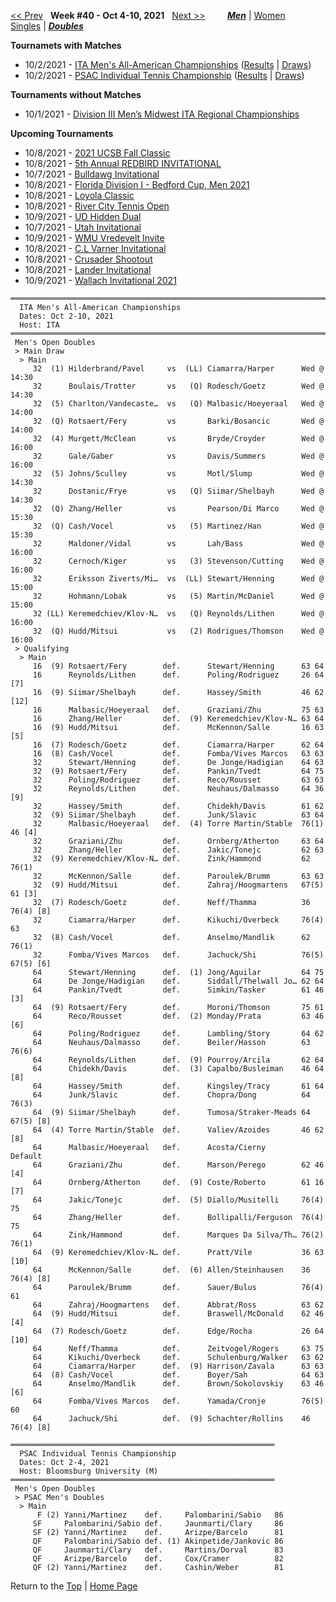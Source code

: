 <a name="top"></a>[<< Prev](men_doubles_2139.md) &nbsp; **Week #40 - Oct 4-10, 2021** &nbsp; [Next >>](men_doubles_2141.md) &nbsp;&nbsp;&nbsp;&nbsp;&nbsp;&nbsp;&nbsp; [***Men***](./men_doubles_2140.md) &#124; [Women](./women_doubles_2140.md) &nbsp;&nbsp;&nbsp;&nbsp;&nbsp; [Singles](./men_singles_2140.md) &#124; [***Doubles***](./men_doubles_2140.md)

**Tournamets with Matches**  
- 10/2/2021 - [ITA Men's All-American Championships](#21-73796) ([Results](#21-73796) &#124; <a href="https://colleges.wearecollegetennis.com/competitions/ITA/Tournaments/Overview/F14A95AE-33AF-413D-8FA0-0C8183F39A17" target="_blank">Draws</a>)  
- 10/2/2021 - [PSAC Individual Tennis Championship](#21-08096) ([Results](#21-08096) &#124; <a href="https://colleges.wearecollegetennis.com/competitions/BloomsburgUniversityM/Tournaments/Overview/9C9FD25D-5DFE-447C-B77B-66779A3043D4" target="_blank">Draws</a>)  

**Tournaments without Matches**  
- 10/1/2021 - <a href="https://colleges.wearecollegetennis.com/competitions/GustavusAdolphusCollegeM/Tournaments/Overview/8519DA88-A1E9-4C79-AC19-40A1CE8D1E94" target="_blank">Division III Men’s Midwest ITA Regional Championships</a>  

**Upcoming Tournaments**  
- 10/8/2021 - <a href="https://colleges.wearecollegetennis.com/competitions/UniversityOfCaliforniaSantaBarbaraM/Tournaments/Overview/2F7EB019-9604-4C46-AB6B-C0D90CFA767C" target="_blank">2021 UCSB Fall Classic</a>  
- 10/8/2021 - <a href="https://colleges.wearecollegetennis.com/competitions/IllinoisStateUniversityM/Tournaments/Overview/7772CA6D-52F5-46C1-B0F2-1F3582129E5B" target="_blank">5th Annual REDBIRD INVITATIONAL</a>  
- 10/7/2021 - <a href="https://colleges.wearecollegetennis.com/competitions/UniversityOfGeorgiaM/Tournaments/Overview/E852A032-B38E-4230-AF15-521B40661556" target="_blank">Bulldawg Invitational</a>  
- 10/8/2021 - <a href="https://colleges.wearecollegetennis.com/competitions/FloridaStateUniversityM/Tournaments/Overview/BC815F42-1280-4DE6-AA2C-70DAF99AF683" target="_blank">Florida Division I - Bedford Cup, Men 2021</a>  
- 10/8/2021 - <a href="https://colleges.wearecollegetennis.com/competitions/LoyolaUniversityMarylandM/Tournaments/Overview/AB7FBE26-FE50-424D-9106-ABE927A5913F" target="_blank">Loyola Classic</a>  
- 10/8/2021 - <a href="https://colleges.wearecollegetennis.com/competitions/UniversityOfRichmondM/Tournaments/Overview/D32B75E1-66BD-4EC6-9C14-9016A5EFDDEB" target="_blank">River City Tennis Open</a>  
- 10/9/2021 - <a href="https://colleges.wearecollegetennis.com/competitions/UniversityOfDaytonM/Tournaments/Overview/23775795-B4D9-484F-A52D-CD5D37CB3702" target="_blank">UD Hidden Dual</a>  
- 10/7/2021 - <a href="https://colleges.wearecollegetennis.com/competitions/UniversityOfUtahM/Tournaments/Overview/AF39BA57-9E31-4A64-A7C6-A8EB964130E1" target="_blank">Utah Invitational</a>  
- 10/9/2021 - <a href="https://colleges.wearecollegetennis.com/competitions/WesternMichiganUniversityM/Tournaments/Overview/4E6EACD5-9D8F-4948-8186-71F8E68AFAB3" target="_blank">WMU Vredevelt Invite</a>  
- 10/8/2021 - <a href="https://colleges.wearecollegetennis.com/competitions/RollinsCollegeM/Tournaments/Overview/3CD48F05-0A53-43AA-90D0-6464D0615B24" target="_blank">C.L Varner Invitational</a>  
- 10/8/2021 - <a href="https://colleges.wearecollegetennis.com/competitions/BelmontAbbeyCollegeM/Tournaments/Overview/BC87D014-56AE-443B-9D59-D779656313B9" target="_blank">Crusader Shootout</a>  
- 10/8/2021 - <a href="https://colleges.wearecollegetennis.com/competitions/LanderUniversityM/Tournaments/Overview/A9A160D2-0993-4E51-B0C1-9F42F24D9401" target="_blank">Lander Invitational</a>  
- 10/9/2021 - <a href="https://colleges.wearecollegetennis.com/competitions/BatesCollegeM/Tournaments/Overview/9A9631B7-DAC4-4372-8ABD-D57233DA7E4F" target="_blank">Wallach Invitational 2021</a>  

<a name="21-73796"></a>
~~~
════════════════════════════════════════════════════════════════════════════════
  ITA Men's All-American Championships
  Dates: Oct 2-10, 2021
  Host: ITA
════════════════════════════════════════════════════════════════════════════════
 Men's Open Doubles
 > Main Draw
  > Main
     32  (1) Hilderbrand/Pavel     vs  (LL) Ciamarra/Harper      Wed @ 14:30
     32      Boulais/Trotter       vs   (Q) Rodesch/Goetz        Wed @ 14:30
     32  (5) Charlton/Vandecaste…  vs   (Q) Malbasic/Hoeyeraal   Wed @ 14:00
     32  (Q) Rotsaert/Fery         vs       Barki/Bosancic       Wed @ 14:00
     32  (4) Murgett/McClean       vs       Bryde/Croyder        Wed @ 16:00
     32      Gale/Gaber            vs       Davis/Summers        Wed @ 16:00
     32  (5) Johns/Sculley         vs       Motl/Slump           Wed @ 14:30
     32      Dostanic/Frye         vs   (Q) Siimar/Shelbayh      Wed @ 14:30
     32  (Q) Zhang/Heller          vs       Pearson/Di Marco     Wed @ 15:30
     32  (Q) Cash/Vocel            vs   (5) Martinez/Han         Wed @ 15:30
     32      Maldoner/Vidal        vs       Lah/Bass             Wed @ 16:00
     32      Cernoch/Kiger         vs   (3) Stevenson/Cutting    Wed @ 16:00
     32      Eriksson Ziverts/Mi…  vs  (LL) Stewart/Henning      Wed @ 15:00
     32      Hohmann/Lobak         vs   (5) Martin/McDaniel      Wed @ 15:00
     32 (LL) Keremedchiev/Klov-N…  vs   (Q) Reynolds/Lithen      Wed @ 16:00
     32  (Q) Hudd/Mitsui           vs   (2) Rodrigues/Thomson    Wed @ 16:00
 > Qualifying
  > Main
     16  (9) Rotsaert/Fery        def.      Stewart/Henning      63 64
     16      Reynolds/Lithen      def.      Poling/Rodriguez     26 64 [7]
     16  (9) Siimar/Shelbayh      def.      Hassey/Smith         46 62 [12]
     16      Malbasic/Hoeyeraal   def.      Graziani/Zhu         75 63
     16      Zhang/Heller         def.  (9) Keremedchiev/Klov-N… 63 64
     16  (9) Hudd/Mitsui          def.      McKennon/Salle       16 63 [5]
     16  (7) Rodesch/Goetz        def.      Ciamarra/Harper      62 64
     16  (8) Cash/Vocel           def.      Fomba/Vives Marcos   63 63
     32      Stewart/Henning      def.      De Jonge/Hadigian    64 63
     32  (9) Rotsaert/Fery        def.      Pankin/Tvedt         64 75
     32      Poling/Rodriguez     def.      Reco/Rousset         63 63
     32      Reynolds/Lithen      def.      Neuhaus/Dalmasso     64 36 [9]
     32      Hassey/Smith         def.      Chidekh/Davis        61 62
     32  (9) Siimar/Shelbayh      def.      Junk/Slavic          63 64
     32      Malbasic/Hoeyeraal   def.  (4) Torre Martin/Stable  76(1) 46 [4]
     32      Graziani/Zhu         def.      Ornberg/Atherton     63 64
     32      Zhang/Heller         def.      Jakic/Tonejc         62 63
     32  (9) Keremedchiev/Klov-N… def.      Zink/Hammond         62 76(1)
     32      McKennon/Salle       def.      Paroulek/Brumm       63 63
     32  (9) Hudd/Mitsui          def.      Zahraj/Hoogmartens   67(5) 61 [3]
     32  (7) Rodesch/Goetz        def.      Neff/Thamma          36 76(4) [8]
     32      Ciamarra/Harper      def.      Kikuchi/Overbeck     76(4) 63
     32  (8) Cash/Vocel           def.      Anselmo/Mandlik      62 76(1)
     32      Fomba/Vives Marcos   def.      Jachuck/Shi          76(5) 67(5) [6]
     64      Stewart/Henning      def.  (1) Jong/Aguilar         64 75
     64      De Jonge/Hadigian    def.      Siddall/Thelwall Jo… 62 64
     64      Pankin/Tvedt         def.      Simkin/Tasker        61 46 [3]
     64  (9) Rotsaert/Fery        def.      Moroni/Thomson       75 61
     64      Reco/Rousset         def.  (2) Monday/Prata         63 46 [6]
     64      Poling/Rodriguez     def.      Lambling/Story       64 62
     64      Neuhaus/Dalmasso     def.      Beiler/Hasson        63 76(6)
     64      Reynolds/Lithen      def.  (9) Pourroy/Arcila       62 64
     64      Chidekh/Davis        def.  (3) Capalbo/Busleiman    46 64 [8]
     64      Hassey/Smith         def.      Kingsley/Tracy       61 64
     64      Junk/Slavic          def.      Chopra/Dong          64 76(3)
     64  (9) Siimar/Shelbayh      def.      Tumosa/Straker-Meads 64 67(5) [8]
     64  (4) Torre Martin/Stable  def.      Valiev/Azoides       46 62 [8]
     64      Malbasic/Hoeyeraal   def.      Acosta/Cierny        Default
     64      Graziani/Zhu         def.      Marson/Perego        62 46 [4]
     64      Ornberg/Atherton     def.  (9) Coste/Roberto        61 16 [7]
     64      Jakic/Tonejc         def.  (5) Diallo/Musitelli     76(4) 75
     64      Zhang/Heller         def.      Bollipalli/Ferguson  76(4) 75
     64      Zink/Hammond         def.      Marques Da Silva/Th… 76(2) 76(1)
     64  (9) Keremedchiev/Klov-N… def.      Pratt/Vile           36 63 [10]
     64      McKennon/Salle       def.  (6) Allen/Steinhausen    36 76(4) [8]
     64      Paroulek/Brumm       def.      Sauer/Bulus          76(4) 61
     64      Zahraj/Hoogmartens   def.      Abbrat/Ross          63 62
     64  (9) Hudd/Mitsui          def.      Braswell/McDonald    62 46 [4]
     64  (7) Rodesch/Goetz        def.      Edge/Rocha           26 64 [10]
     64      Neff/Thamma          def.      Zeitvogel/Rogers     63 75
     64      Kikuchi/Overbeck     def.      Schulenburg/Walker   63 62
     64      Ciamarra/Harper      def.  (9) Harrison/Zavala      63 63
     64  (8) Cash/Vocel           def.      Boyer/Sah            64 63
     64      Anselmo/Mandlik      def.      Brown/Sokolovskiy    63 46 [6]
     64      Fomba/Vives Marcos   def.      Yamada/Cronje        76(5) 60
     64      Jachuck/Shi          def.  (9) Schachter/Rollins    46 76(4) [8]
~~~

<a name="21-08096"></a>
~~~
═══════════════════════════════════════════════════════════
  PSAC Individual Tennis Championship
  Dates: Oct 2-4, 2021
  Host: Bloomsburg University (M)
═══════════════════════════════════════════════════════════
 Men's Open Doubles
 > PSAC Men's Doubles
  > Main
      F (2) Yanni/Martinez    def.     Palombarini/Sabio   86
     SF     Palombarini/Sabio def.     Jaunmarti/Clary     86
     SF (2) Yanni/Martinez    def.     Arizpe/Barcelo      81
     QF     Palombarini/Sabio def. (1) Akinpetide/Jankovic 86
     QF     Jaunmarti/Clary   def.     Martins/Dorval      83
     QF     Arizpe/Barcelo    def.     Cox/Cramer          82
     QF (2) Yanni/Martinez    def.     Cashin/Weber        81
~~~

Return to the [Top](./men_doubles_2140.md) &#124; [Home Page](../../index.md)